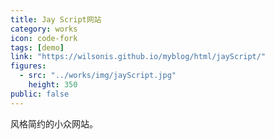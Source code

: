 ```yaml
---
title: Jay Script网站
category: works
icon: code-fork
tags: [demo]
link: "https://wilsonis.github.io/myblog/html/jayScript/"
figures:
  - src: "../works/img/jayScript.jpg"
    height: 350
public: false
---
```


风格简约的小众网站。
